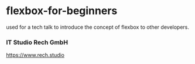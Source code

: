 # flexbox-for-beginners
used for a tech talk to introduce the concept of flexbox to other developers.

### IT Studio Rech GmbH
https://www.rech.studio
